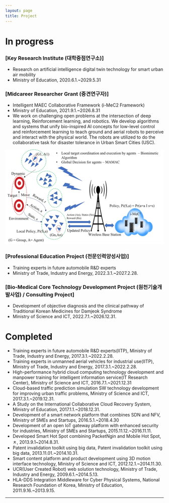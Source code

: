 ```yaml
---
layout: page
title: Project
---
```


# In progress
### [Key Research Institute (대학중점연구소)] 
- Research on artificial intelligence digital twin technology for smart urban air mobility
- Ministry of Education, 2020.6.1.~2029.5.31

### [Midcareer Researcher Grant (중견연구자)] 
- Intelligent MAEC Collaborative Framework (i-MeC2 Framework)
- Ministry of Education, 2021.9.1.~2026.8.31
- We work on challenging open problems at the intersection of deep learning, Reinforcement learning, and robotics. We develop algorithms and systems that unify bio-inspired AI concepts for low-level control and reinforcement learning to teach ground and aerial robots to perceive and interact with the physical world. The robots are utilized to do the collaborative task for disaster tolerance in Urban Smart Cities (USC). 

![](../assets/img/architecture-bmac-1.jpg)
 


### [Professional Education Project (전문인력양성사업)]
- Training experts in future automobile R&D experts
- Ministry of Trade, Industry and Energy, 2022.3.1.~2027.2.28.

### [Bio-Medical Core Technology Development Project (원천기술개발사업) / Consulting Project]
- Development of objective diagnosis and the clinical pathway of Traditional Korean Medicines for Damjeok Syndrome
- Ministry of Science and ICT, 2022.7.1.~2026.12.31.


# Completed
- Training experts in future automobile R&D experts(IITP), Ministry of Trade, Industry and Energy, 2017.3.1.~2022.2.28.
-  Training experts in unmanned aerial vehicles for industrial use(IITP), Ministry of Trade, Industry and Energy, 2017.3.1.~2022.2.28.
-  High-performance hybrid cloud computing technology development and manpower training for intelligent information service(IT Research Center), Ministry of Science and ICT, 2016.7.1.~2021.12.31
- Cloud-based traffic prediction simulation SW technology development for improving urban traffic problems, Ministry of Science and ICT, 2017.3.1.~2019.12.31.
- A Study on the International Collaborative Cloud Recovery System, Ministry of Education, 2017.1.1.~2018.12.31.
- Development of a smart network platform that combines SDN and NFV, Ministry of SMEs and Startups, 2016.5.1.~2018.4.30
- Development of an open IoT gateway platform with enhanced security for industries, Ministry of SMEs and Startups, 2015.11.12.~2016.11.11.
- Developed Smart Hot Spot combining PacketNgin and Mobile Hot Spot, ㅊ, 2013.9.1~2014.8.31.
- Patent invalidation toolkit using big data, Patent invalidation toolkit using big data, 2013.11.01.~2014.10.31.
- Smart content platform and product development using 3D motion interface technology, Ministry of Science and ICT, 2012.12.1.~2014.11.30.
- UCR(User Created Robot) web solution technology, Ministry of Trade, Industry and Energy, 2009.6.1.~2014.5.13.
- HLA-DDS Integration Middleware for Cyber Physical Systems, National Research Foundation of Korea, Ministry of Education, 2011.9.16.~2013.9.15.



---
